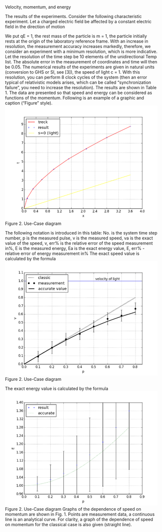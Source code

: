 Velocity, momentum, and energy


The results of the experiments. Consider the following characteristic experiment. Let a charged electric field be affected by a constant electric field in the direction of motion

We put qE = 1, the rest mass of the particle is m = 1, the particle initially rests at the origin of the laboratory reference frame.
With an increase in resolution, the measurement accuracy increases markedly, therefore, we consider an experiment with a minimum resolution, which is more indicative. Let the resolution of the time step be 10 elements of the unidirectional Temp list. The absolute error in the measurement of coordinates and time will then be 0.05. The numerical results of the experiments are given in natural units (conversion to GHS or SI, see [3]), the speed of light c = 1.
With this resolution, you can perform 8 clock cycles of the system (then an error typical of relativistic models arises, which can be called “synchronization failure”, you need to increase the resolution). The results are shown in Table 1. The data are presented so that speed and energy can be considered as functions of the momentum.
Following is an example of a graphic and caption (“Figure” style).
![Fig1](Figure3_3.png)  
Figure 2. Use-Case diagram 

The following notation is introduced in this table: No. is the system time step number, p is the measured pulse, v is the measured speed, va is the exact value of the speed, v, err% is the relative error of the speed measurement in%, E is the measured energy, Ea is the exact energy value, E, err% - relative error of energy measurement in%
The exact speed value is calculated by the formula
![Fig1](Figure3_32.png)  
Figure 2. Use-Case diagram 

The exact energy value is calculated by the formula
![Fig1](Figure3_33.png)  
Figure 2. Use-Case diagram 
Graphs of the dependence of speed on momentum are shown in Fig. 1. Points are measurement data, a continuous line is an analytical curve. For clarity, a graph of the dependence of speed on momentum for the classical case is also given (straight line).
